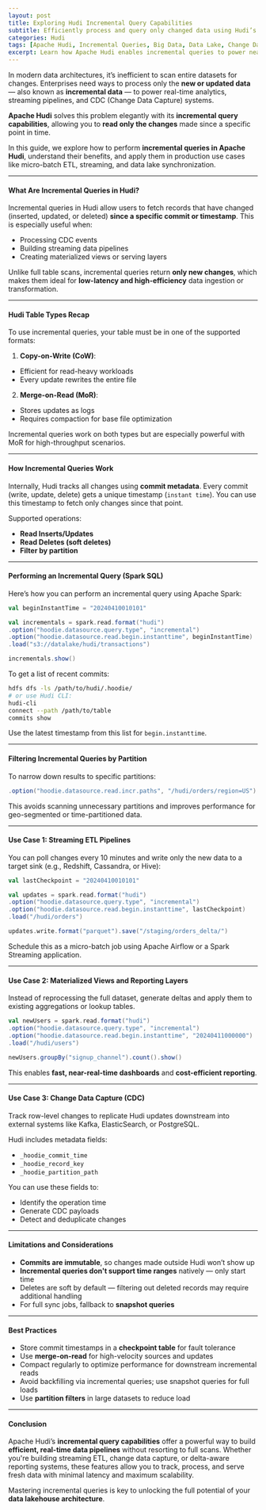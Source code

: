 ```yaml
---
layout: post
title: Exploring Hudi Incremental Query Capabilities
subtitle: Efficiently process and query only changed data using Hudi’s incremental query features
categories: Hudi
tags: [Apache Hudi, Incremental Queries, Big Data, Data Lake, Change Data Capture, Stream Processing]
excerpt: Learn how Apache Hudi enables incremental queries to power near real-time analytics. Discover how to configure and use Hudi's change data capture capabilities for efficient data lake querying.
---
```

In modern data architectures, it’s inefficient to scan entire datasets for changes. Enterprises need ways to process only the **new or updated data** — also known as **incremental data** — to power real-time analytics, streaming pipelines, and CDC (Change Data Capture) systems.

**Apache Hudi** solves this problem elegantly with its **incremental query capabilities**, allowing you to **read only the changes** made since a specific point in time.

In this guide, we explore how to perform **incremental queries in Apache Hudi**, understand their benefits, and apply them in production use cases like micro-batch ETL, streaming, and data lake synchronization.

---

#### What Are Incremental Queries in Hudi?

Incremental queries in Hudi allow users to fetch records that have changed (inserted, updated, or deleted) **since a specific commit or timestamp**. This is especially useful when:
- Processing CDC events
- Building streaming data pipelines
- Creating materialized views or serving layers

Unlike full table scans, incremental queries return **only new changes**, which makes them ideal for **low-latency and high-efficiency** data ingestion or transformation.

---

#### Hudi Table Types Recap

To use incremental queries, your table must be in one of the supported formats:

1. **Copy-on-Write (CoW)**:
  - Efficient for read-heavy workloads
  - Every update rewrites the entire file

2. **Merge-on-Read (MoR)**:
  - Stores updates as logs
  - Requires compaction for base file optimization

Incremental queries work on both types but are especially powerful with MoR for high-throughput scenarios.

---

#### How Incremental Queries Work

Internally, Hudi tracks all changes using **commit metadata**. Every commit (write, update, delete) gets a unique timestamp (`instant time`). You can use this timestamp to fetch only changes since that point.

Supported operations:
- **Read Inserts/Updates**
- **Read Deletes (soft deletes)**
- **Filter by partition**

---

#### Performing an Incremental Query (Spark SQL)

Here’s how you can perform an incremental query using Apache Spark:

```scala
val beginInstantTime = "20240410010101"

val incrementals = spark.read.format("hudi")
.option("hoodie.datasource.query.type", "incremental")
.option("hoodie.datasource.read.begin.instanttime", beginInstantTime)
.load("s3://datalake/hudi/transactions")

incrementals.show()
```

To get a list of recent commits:

```bash
hdfs dfs -ls /path/to/hudi/.hoodie/
# or use Hudi CLI:
hudi-cli
connect --path /path/to/table
commits show
```

Use the latest timestamp from this list for `begin.instanttime`.

---

#### Filtering Incremental Queries by Partition

To narrow down results to specific partitions:

```scala
.option("hoodie.datasource.read.incr.paths", "/hudi/orders/region=US")
```

This avoids scanning unnecessary partitions and improves performance for geo-segmented or time-partitioned data.

---

#### Use Case 1: Streaming ETL Pipelines

You can poll changes every 10 minutes and write only the new data to a target sink (e.g., Redshift, Cassandra, or Hive):

```scala
val lastCheckpoint = "20240410010101"

val updates = spark.read.format("hudi")
.option("hoodie.datasource.query.type", "incremental")
.option("hoodie.datasource.read.begin.instanttime", lastCheckpoint)
.load("/hudi/orders")

updates.write.format("parquet").save("/staging/orders_delta/")
```

Schedule this as a micro-batch job using Apache Airflow or a Spark Streaming application.

---

#### Use Case 2: Materialized Views and Reporting Layers

Instead of reprocessing the full dataset, generate deltas and apply them to existing aggregations or lookup tables.

```scala
val newUsers = spark.read.format("hudi")
.option("hoodie.datasource.query.type", "incremental")
.option("hoodie.datasource.read.begin.instanttime", "20240411000000")
.load("/hudi/users")

newUsers.groupBy("signup_channel").count().show()
```

This enables **fast, near-real-time dashboards** and **cost-efficient reporting**.

---

#### Use Case 3: Change Data Capture (CDC)

Track row-level changes to replicate Hudi updates downstream into external systems like Kafka, ElasticSearch, or PostgreSQL.

Hudi includes metadata fields:
- `_hoodie_commit_time`
- `_hoodie_record_key`
- `_hoodie_partition_path`

You can use these fields to:
- Identify the operation time
- Generate CDC payloads
- Detect and deduplicate changes

---

#### Limitations and Considerations

- **Commits are immutable**, so changes made outside Hudi won’t show up
- **Incremental queries don't support time ranges** natively — only start time
- Deletes are soft by default — filtering out deleted records may require additional handling
- For full sync jobs, fallback to **snapshot queries**

---

#### Best Practices

- Store commit timestamps in a **checkpoint table** for fault tolerance
- Use **merge-on-read** for high-velocity sources and updates
- Compact regularly to optimize performance for downstream incremental reads
- Avoid backfilling via incremental queries; use snapshot queries for full loads
- Use **partition filters** in large datasets to reduce load

---

#### Conclusion

Apache Hudi’s **incremental query capabilities** offer a powerful way to build **efficient, real-time data pipelines** without resorting to full scans. Whether you're building streaming ETL, change data capture, or delta-aware reporting systems, these features allow you to track, process, and serve fresh data with minimal latency and maximum scalability.

Mastering incremental queries is key to unlocking the full potential of your **data lakehouse architecture**.
